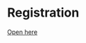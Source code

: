 # Registration

[Open here](https://html-preview.github.io/?url=https://github.com/ahmadlatif1/Pre-Bootcamp-public/blob/main/Registration-form/Register.html)
